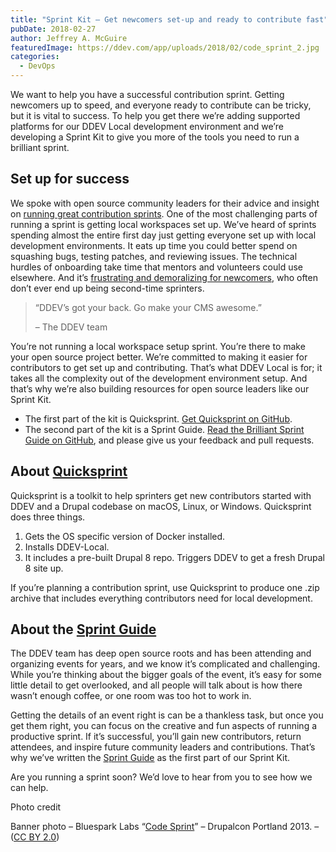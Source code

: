 ```yaml
---
title: "Sprint Kit – Get newcomers set-up and ready to contribute fast"
pubDate: 2018-02-27
author: Jeffrey A. McGuire
featuredImage: https://ddev.com/app/uploads/2018/02/code_sprint_2.jpg
categories:
  - DevOps
---
```


We want to help you have a successful contribution sprint. Getting newcomers up to speed, and everyone ready to contribute can be tricky, but it is vital to success. To help you get there we’re adding supported platforms for our DDEV Local development environment and we’re developing a Sprint Kit to give you more of the tools you need to run a brilliant sprint.

## Set up for success

We spoke with open source community leaders for their advice and insight on [running great contribution sprints](https://ddev.com/ddev-local/top-tips-for-open-source-contribution-sprints/). One of the most challenging parts of running a sprint is getting local workspaces set up. We’ve heard of sprints spending almost the entire first day just getting everyone set up with local development environments. It eats up time you could better spend on squashing bugs, testing patches, and reviewing issues. The technical hurdles of onboarding take time that mentors and volunteers could use elsewhere. And it’s [frustrating and demoralizing for newcomers](https://ddev.com/ddev-live/removing-the-biggest-barrier-to-contribution/), who often don’t ever end up being second-time sprinters.

> “DDEV’s got your back. Go make your CMS awesome.”
>
> – The DDEV team

You’re not running a local workspace setup sprint. You’re there to make your open source project better. We’re committed to making it easier for contributors to get set up and contributing. That’s what DDEV Local is for; it takes all the complexity out of the development environment setup. And that’s why we’re also building resources for open source leaders like our Sprint Kit.

- The first part of the kit is Quicksprint. [Get Quicksprint on GitHub](https://github.com/drud/quicksprint).
- The second part of the kit is a Sprint Guide. [Read the Brilliant Sprint Guide on GitHub](https://github.com/drud/sprint%5Fguide), and please give us your feedback and pull requests.

## About [Quicksprint](https://github.com/drud/quicksprint)

Quicksprint is a toolkit to help sprinters get new contributors started with DDEV and a Drupal codebase on macOS, Linux, or Windows. Quicksprint does three things.

1. Gets the OS specific version of Docker installed.
2. Installs DDEV-Local.
3. It includes a pre-built Drupal 8 repo. Triggers DDEV to get a fresh Drupal 8 site up.

If you’re planning a contribution sprint, use Quicksprint to produce one .zip archive that includes everything contributors need for local development.

## About the [Sprint Guide](https://github.com/drud/sprint%5Fguide)

The DDEV team has deep open source roots and has been attending and organizing events for years, and we know it’s complicated and challenging. While you’re thinking about the bigger goals of the event, it’s easy for some little detail to get overlooked, and all people will talk about is how there wasn’t enough coffee, or one room was too hot to work in.

Getting the details of an event right is can be a thankless task, but once you get them right, you can focus on the creative and fun aspects of running a productive sprint. If it’s successful, you’ll gain new contributors, return attendees, and inspire future community leaders and contributions. That’s why we’ve written the [Sprint Guide](https://github.com/drud/sprint%5Fguide) as the first part of our Sprint Kit.

Are you running a sprint soon? We’d love to hear from you to see how we can help.

Photo credit

Banner photo – Bluespark Labs “[Code Sprint](https://flic.kr/p/f8fFih)” – Drupalcon Portland 2013\. – ([CC BY 2.0](https://creativecommons.org/licenses/by/2.0/))
